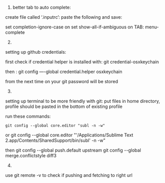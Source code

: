 1) better tab to auto complete:

create file called ‘.inputrc’:
paste the following and save:

set completion-ignore-case on
set show-all-if-ambiguous on
TAB: menu-complete



2)

setting up github credentials:
 
first check if credential helper is installed with:
	git credential-osxkeychain

then : git config —-global credential.helper osxkeychain

from the next time on your git password will be stored


3)

setting up terminal to be more friendly with git:
put files in home directory, profile should be pasted in the bottom of existing profile

run these commands:

	git config --global core.editor "subl -n -w"
or 
	git config --global core.editor "'/Applications/Sublime Text 2.app/Contents/SharedSupport/bin/subl' -n -w"

then
	git config --global push.default upstream
	git config --global merge.conflictstyle diff3

4)

use git remote -v to check if pushing and fetching to right url